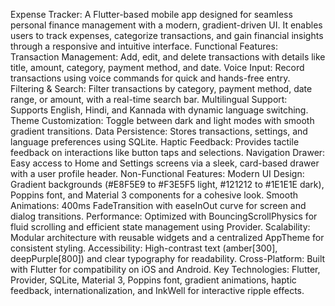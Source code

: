 Expense Tracker: A Flutter-based mobile app designed for seamless personal finance management with a modern, gradient-driven UI. It enables users to track expenses, categorize transactions, and gain financial insights through a responsive and intuitive interface.
Functional Features:
Transaction Management: Add, edit, and delete transactions with details like title, amount, category, payment method, and date.
Voice Input: Record transactions using voice commands for quick and hands-free entry.
Filtering & Search: Filter transactions by category, payment method, date range, or amount, with a real-time search bar.
Multilingual Support: Supports English, Hindi, and Kannada with dynamic language switching.
Theme Customization: Toggle between dark and light modes with smooth gradient transitions.
Data Persistence: Stores transactions, settings, and language preferences using SQLite.
Haptic Feedback: Provides tactile feedback on interactions like button taps and selections.
Navigation Drawer: Easy access to Home and Settings screens via a sleek, card-based drawer with a user profile header.
Non-Functional Features:
Modern UI Design: Gradient backgrounds (#E8F5E9 to #F3E5F5 light, #121212 to #1E1E1E dark), Poppins font, and Material 3 components for a cohesive look.
Smooth Animations: 400ms FadeTransition with easeInOut curve for screen and dialog transitions.
Performance: Optimized with BouncingScrollPhysics for fluid scrolling and efficient state management using Provider.
Scalability: Modular architecture with reusable widgets and a centralized AppTheme for consistent styling.
Accessibility: High-contrast text (amber[300], deepPurple[800]) and clear typography for readability.
Cross-Platform: Built with Flutter for compatibility on iOS and Android.
Key Technologies: Flutter, Provider, SQLite, Material 3, Poppins font, gradient animations, haptic feedback, internationalization, and InkWell for interactive ripple effects.
